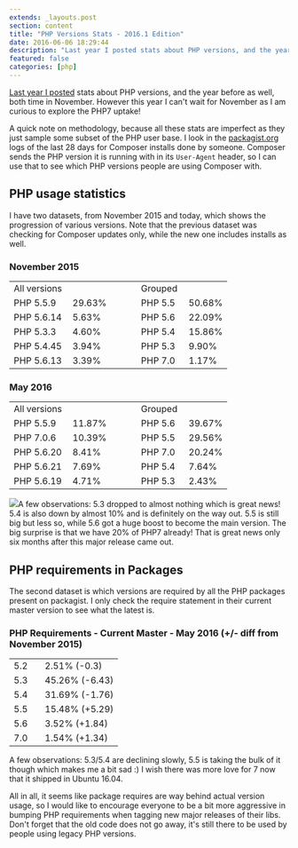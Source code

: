 ```yaml
---
extends: _layouts.post
section: content
title: "PHP Versions Stats - 2016.1 Edition"
date: 2016-06-06 18:29:44
description: "Last year I posted stats about PHP versions, and the year before as well, both time in November. However this year I can't wait for November as I am curious to explore the PHP7 uptake! A quick note on methodology, because all these stats are imperfect as they just sample some subset of the PHP user base. I look in the packagist.org logs of the last..."
featured: false
categories: [php]
---
```

[Last year I posted](https://seld.be/notes/php-versions-stats-2015-edition) stats about PHP versions, and the year before as well, both time in November. However this year I can't wait for November as I am curious to explore the PHP7 uptake!

A quick note on methodology, because all these stats are imperfect as they just sample some subset of the PHP user base. I look in the [packagist.org](https://packagist.org) logs of the last 28 days for Composer installs done by someone. Composer sends the PHP version it is running with in its `User-Agent` header, so I can use that to see which PHP versions people are using Composer with.

PHP usage statistics
--------------------

I have two datasets, from November 2015 and today, which shows the progression of various versions. Note that the previous dataset was checking for Composer updates only, while the new one includes installs as well.

### November 2015

<table> <tr> <td style="width: 90px">All versions</td> <td></td> <td style="width: 30px"></td> <td style="width: 70px">Grouped</td> <td></td> </tr> <tr> <td>PHP 5.5.9</td> <td>29.63%</td> <td></td> <td>PHP 5.5</td> <td>50.68%</td> </tr> <tr> <td>PHP 5.6.14</td> <td>5.63%</td> <td></td> <td>PHP 5.6</td> <td>22.09%</td> </tr> <tr> <td>PHP 5.3.3</td> <td>4.60%</td> <td></td> <td>PHP 5.4</td> <td>15.86%</td> </tr> <tr> <td>PHP 5.4.45</td> <td>3.94%</td> <td></td> <td>PHP 5.3</td> <td>9.90%</td> </tr> <tr> <td>PHP 5.6.13</td> <td>3.39%</td> <td></td> <td>PHP 7.0</td> <td>1.17%</td> </tr> </table>

### May 2016

<table> <tr> <td style="width: 90px">All versions</td> <td></td> <td style="width: 30px"></td> <td style="width: 70px">Grouped</td> <td></td> </tr> <tr> <td>PHP 5.5.9</td> <td>11.87%</td> <td></td> <td>PHP 5.6</td> <td>39.67%</td> </tr> <tr> <td>PHP 7.0.6</td> <td>10.39%</td> <td></td> <td>PHP 5.5</td> <td>29.56%</td> </tr> <tr> <td>PHP 5.6.20</td> <td>8.41%</td> <td></td> <td>PHP 7.0</td> <td>20.24%</td> </tr> <tr> <td>PHP 5.6.21</td> <td>7.69%</td> <td></td> <td>PHP 5.4</td> <td>7.64%</td> </tr> <tr> <td>PHP 5.6.19</td> <td>4.71%</td> <td></td> <td>PHP 5.3</td> <td>2.43%</td> </tr> </table>

 ![](//seld.be/images/composer-2016-01.png)A few observations: 5.3 dropped to almost nothing which is great news! 5.4 is also down by almost 10% and is definitely on the way out. 5.5 is still big but less so, while 5.6 got a huge boost to become the main version. The big surprise is that we have 20% of PHP7 already! That is great news only six months after this major release came out.

PHP requirements in Packages
----------------------------

The second dataset is which versions are required by all the PHP packages present on packagist. I only check the require statement in their current master version to see what the latest is.

### PHP Requirements - Current Master - May 2016 (+/- diff from November 2015)

<table> <tbody><tr> <td style="width: 40px">5.2</td> <td>2.51% (-0.3)</td> </tr> <tr> <td>5.3</td> <td>45.26% (-6.43)</td> </tr> <tr> <td>5.4</td> <td>31.69% (-1.76)</td> </tr> <tr> <td>5.5</td> <td>15.48% (+5.29)</td> </tr> <tr> <td>5.6</td> <td>3.52% (+1.84)</td> </tr> <tr> <td>7.0</td> <td>1.54% (+1.34)</td> </tr> </tbody></table>

A few observations: 5.3/5.4 are declining slowly, 5.5 is taking the bulk of it though which makes me a bit sad :) I wish there was more love for 7 now that it shipped in Ubuntu 16.04.

All in all, it seems like package requires are way behind actual version usage, so I would like to encourage everyone to be a bit more aggressive in bumping PHP requirements when tagging new major releases of their libs. Don't forget that the old code does not go away, it's still there to be used by people using legacy PHP versions.